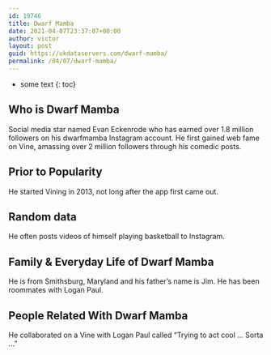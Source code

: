 ```yaml
---
id: 19746
title: Dwarf Mamba
date: 2021-04-07T23:37:07+00:00
author: victor
layout: post
guid: https://ukdataservers.com/dwarf-mamba/
permalink: /04/07/dwarf-mamba/
---
```


* some text
{: toc}


## Who is Dwarf Mamba



Social media star named Evan Eckenrode who has earned over 1.8 million followers on his dwarfmamba Instagram account. He first gained web fame on Vine, amassing over 2 million followers through his comedic posts.  

                
                
                
## Prior to Popularity



He started Vining in 2013, not long after the app first came out. 

                
                
                
## Random data



He often posts videos of himself playing basketball to Instagram. 

                
                
                
## Family & Everyday Life of Dwarf Mamba



He is from Smithsburg, Maryland and his father&#8217;s name is Jim. He has been roommates with Logan Paul. 

                
                
                
## People Related With Dwarf Mamba



He collaborated on a Vine with Logan Paul called &#8220;Trying to act cool &#8230; Sorta &#8230;&#8221; 

                
              
            
          
          
          